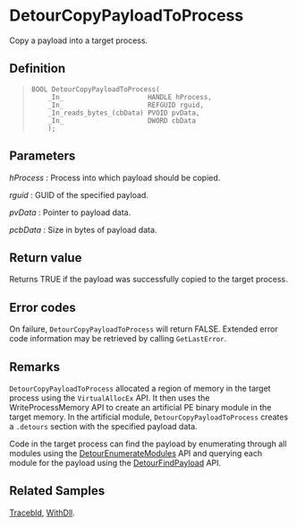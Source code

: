 DetourCopyPayloadToProcess
==========================

Copy a payload into a target process.

Definition
----------

>     BOOL DetourCopyPayloadToProcess(
>         _In_                     HANDLE hProcess,
>         _In_                     REFGUID rguid,
>         _In_reads_bytes_(cbData) PVOID pvData,
>         _In_                     DWORD cbData
>         );

Parameters
----------

*hProcess*
:   Process into which payload should be copied.

*rguid*
:   GUID of the specified payload.

*pvData*
:   Pointer to payload data.

*pcbData*
:   Size in bytes of payload data.

Return value
------------

Returns TRUE if the payload was successfully copied to the target
process.

Error codes
-----------

On failure, `DetourCopyPayloadToProcess` will return FALSE. Extended
error code information may be retrieved by calling `GetLastError`.

Remarks
-------

`DetourCopyPayloadToProcess` allocated a region of memory in the target
process using the `VirtualAllocEx` API. It then uses the
WriteProcessMemory API to create an artificial PE binary module in the
target memory. In the artificial module, `DetourCopyPayloadToProcess`
creates a `.detours` section with the specified payload data.

Code in the target process can find the payload by enumerating through
all modules using the
[DetourEnumerateModules](DetourEnumerateModules) API and
querying each module for the payload using the
[DetourFindPayload](DetourFindPayload) API.

Related Samples
---------------

[Tracebld](SampleTracebld), [WithDll](Sam_WithDll).
